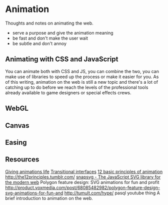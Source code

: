 # Animation

Thoughts and notes on animating the web.

- serve a purpose and give the animation meaning
- be fast and don't make the user wait
- be subtle and don't annoy

## Animating with CSS and JavaScript

You can animate both with CSS and JS, you can combine the two, you can make use of libraries to speed up the process or make it easier for you. As of this writing, animation on the web is still a new topic and there's a lot of catching up to do before we reach the levels of the professional tools already available to game designers or special effects crews.

## WebGL

## Canvas

## Easing

## Resources

[Giving animations life](https://medium.com/tictail-makers/giving-animations-life-8b20165224c5)
[Transitional interfaces](https://medium.com/@pasql/transitional-interfaces-926eb80d64e3)
[12 basic principles of animation](http://en.wikipedia.org/wiki/12_basic_principles_of_animation)
http://the12principles.tumblr.com/
[snapsvg - The JavaScript SVG library for the modern web](http://snapsvg.io/)
Polygon feature design: SVG animations for fun and profit
http://product.voxmedia.com/post/68085482982/polygon-feature-design-svg-animations-for-fun-and
http://tumult.com/hype/
pasql youtube thing
A brief introduction to animation on the web.

